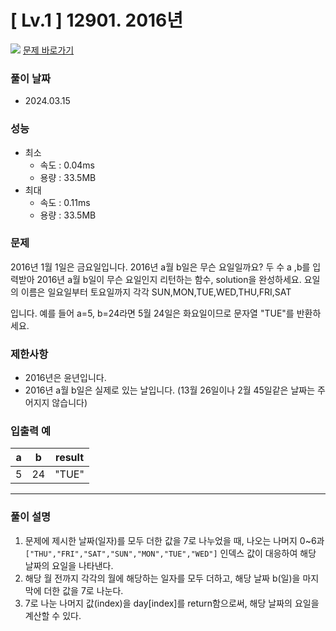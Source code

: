 # [ Lv.1 ] 12901. 2016년

<img src="https://img.shields.io/badge/JavaScript-orange?style=flat&logo=javascript&logoColor=auto"/> [문제 바로가기](https://school.programmers.co.kr/learn/courses/30/lessons/12901)

### 풀이 날짜

- 2024.03.15

### 성능

- 최소
  - 속도 : 0.04ms
  - 용량 : 33.5MB
- 최대
  - 속도 : 0.11ms
  - 용량 : 33.5MB

### 문제

2016년 1월 1일은 금요일입니다. 2016년 a월 b일은 무슨 요일일까요? 두 수 a ,b를 입력받아 2016년 a월 b일이 무슨 요일인지 리턴하는 함수, solution을 완성하세요. 요일의 이름은 일요일부터 토요일까지 각각 SUN,MON,TUE,WED,THU,FRI,SAT

입니다. 예를 들어 a=5, b=24라면 5월 24일은 화요일이므로 문자열 "TUE"를 반환하세요.

### 제한사항

- 2016년은 윤년입니다.
- 2016년 a월 b일은 실제로 있는 날입니다. (13월 26일이나 2월 45일같은 날짜는 주어지지 않습니다)

### 입출력 예

| a   | b   | result |
| --- | --- | ------ |
| 5   | 24  | "TUE"  |

---

### 풀이 설명

1. 문제에 제시한 날짜(일자)를 모두 더한 값을 7로 나누었을 때, 나오는 나머지 0~6과 `["THU","FRI","SAT","SUN","MON","TUE","WED"]` 인덱스 값이 대응하여 해당 날짜의 요일을 나타낸다.
2. 해당 월 전까지 각각의 월에 해당하는 일자를 모두 더하고, 해당 날짜 b(일)을 마지막에 더한 값을 7로 나눈다.
3. 7로 나눈 나머지 값(index)을 day[index]를 return함으로써, 해당 날짜의 요일을 계산할 수 있다.

